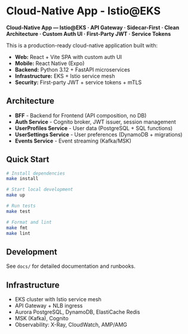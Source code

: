 # Cloud-Native App - Istio@EKS

**Cloud-Native App — Istio@EKS · API Gateway · Sidecar-First · Clean Architecture · Custom Auth UI · First-Party JWT · Service Tokens**

This is a production-ready cloud-native application built with:
- **Web:** React + Vite SPA with custom auth UI
- **Mobile:** React Native (Expo)
- **Backend:** Python 3.12 + FastAPI microservices
- **Infrastructure:** EKS + Istio service mesh
- **Security:** First-party JWT + service tokens + mTLS

## Architecture

- **BFF** - Backend for Frontend (API composition, no DB)
- **Auth Service** - Cognito broker, JWT issuer, session management
- **UserProfiles Service** - User data (PostgreSQL + SQL functions)
- **UserSettings Service** - User preferences (DynamoDB + migrations)
- **Events Service** - Event streaming (Kafka/MSK)

## Quick Start

```bash
# Install dependencies
make install

# Start local development
make up

# Run tests
make test

# Format and lint
make fmt
make lint
```

## Development

See `docs/` for detailed documentation and runbooks.

## Infrastructure

- EKS cluster with Istio service mesh
- API Gateway + NLB ingress
- Aurora PostgreSQL, DynamoDB, ElastiCache Redis
- MSK (Kafka), Cognito
- Observability: X-Ray, CloudWatch, AMP/AMG